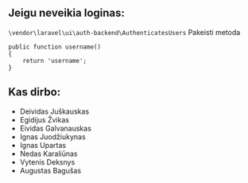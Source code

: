 ## Jeigu neveikia loginas:
```\vendor\laravel\ui\auth-backend\AuthenticatesUsers```
Pakeisti metoda


    public function username()
    {
        return 'username';
    }
    
## Kas dirbo:
<ul>
    <li>Deividas Juškauskas</li>
    <li>Egidijus Žvikas</li>
    <li>Eividas Galvanauskas</li>
    <li>Ignas Juodžiukynas</li>
    <li>Ignas Upartas</li>
    <li>Nedas Karaliūnas</li>
    <li>Vytenis Deksnys</li>
    <li>Augustas Bagušas</li>
</ul>
